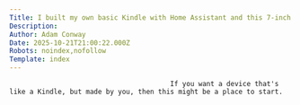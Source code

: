 ```yaml
---
Title: I built my own basic Kindle with Home Assistant and this 7-inch ePaper display
Description: 
Author: Adam Conway
Date: 2025-10-21T21:00:22.000Z
Robots: noindex,nofollow
Template: index
---
```


                                            If you want a device that's like a Kindle, but made by you, then this might be a place to start.
                                        
